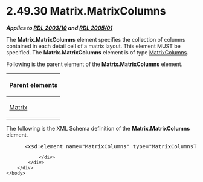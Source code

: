 <html dir="LTR" xmlns:mshelp="http://msdn.microsoft.com/mshelp" xmlns:ddue="http://ddue.schemas.microsoft.com/authoring/2003/5" xmlns:xlink="http://www.w3.org/1999/xlink" xmlns:tool="http://www.microsoft.com/tooltip">
    <head>
        <meta http-equiv="Content-Type" content="text/html; CHARSET=utf-8"></meta>
        <meta name="save" content="history"></meta>
        <title>2.49.30 Matrix.MatrixColumns</title>
        <xml>
            <mshelp:toctitle title="2.49.30 Matrix.MatrixColumns"></mshelp:toctitle>
            <mshelp:rltitle title="[MS-RDL]: Matrix.MatrixColumns"></mshelp:rltitle>
            <mshelp:keyword index="A" term="1408681e-0965-478f-a491-0982c7a8f54c"></mshelp:keyword>
            <mshelp:attr name="DCSext.ContentType" value="open specification"></mshelp:attr>
            <mshelp:attr name="AssetID" value="1408681e-0965-478f-a491-0982c7a8f54c"></mshelp:attr>
            <mshelp:attr name="TopicType" value="kbRef"></mshelp:attr>
            <mshelp:attr name="DCSext.Title" value="[MS-RDL]: Matrix.MatrixColumns" />
        </xml>
    </head>
    <body>
        <div id="header">
            <h1 class="heading">2.49.30 Matrix.MatrixColumns</h1>
        </div>
        <div id="mainSection">
            <div id="mainBody">
                <div id="allHistory" class="saveHistory"></div>
                <div id="sectionSection0" class="section" name="collapseableSection">
                    

<p><b><i>Applies to </i></b><a href="a7e2ad00-07c8-4f6d-80ab-3ad55df7b233.htm"><b><i>RDL 2003/10</i></b></a><b>
<i>and </i></b><a href="3ebe2912-4958-4832-b391-cad1f5e13338.htm"><b><i>RDL 2005/01</i></b></a></p>

<p>The <b>Matrix.MatrixColumns</b> element specifies the
collection of columns contained in each detail cell of a matrix layout. This
element MUST be specified. The <b>Matrix.MatrixColumns</b> element is of type <a href="f7861a0c-2518-4980-aa18-15abb3116c8c.htm">MatrixColumns</a>.</p>

<p>Following is the parent element of the <b>Matrix.MatrixColumns</b>
element.</p>

<table>
 <thead>
  <tr>
   <th>
   <p>Parent elements</p>
   </th>
  </tr>
 </thead>
 <tr>
  <td>
  <p><a href="25419c0a-c7c6-43d7-8ca5-1af842666dcb.htm">Matrix</a></p>
  </td>
 </tr>
</table>

<p>The following is the XML Schema definition of the <b>Matrix.MatrixColumns</b>
element.           </p>

<dl>
<dd>
<div><pre> &lt;xsd:element name=&quot;MatrixColumns&quot; type=&quot;MatrixColumnsType&quot; /&gt;
</pre></div>
</dd></dl>


                </div>
            </div>
        </div>
    </body>
</html>